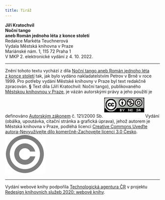 ```yaml
---
title: Tiráž
---
```


**Jiří Kratochvil    
Noční tango**  
**aneb Román jednoho léta z konce století**  
Redakce Markéta Teuchnerová  
Vydala Městská knihovna v Praze  
Mariánské nám. 1, 115 72 Praha 1  
V MKP 2. elektronické vydání z 4. 10. 2022.

***

Znění tohoto textu vychází z díla [Noční tango aneb Román jednoho léta z konce století](https://search.mlp.cz/cz/titul/nocni-tango-aneb-roman-jednoho-leta-z-konce-stoleti/2520641/#book-content) tak, jak bylo vydáno nakladatelstvím Petrov v Brně v roce 1999. Pro potřeby vydání Městské knihovny v Praze byl text redakčně zpracován.
**§**
Text díla (Jiří Kratochvil: Noční tango), publikovaného [Městskou knihovnou v Praze](https://www.mlp.cz/cz/), je vázán autorskými právy a jeho použití je definováno [Autorským zákonem](https://www.mkcr.cz/predpisy-zakonu-709.html) č. 121/2000 Sb.
[![image001.jpg](./resources/image001_fmt.png)](https://creativecommons.org/licenses/by-nc-sa/3.0/cz/)
Vydání (obálka, upoutávka, citační stránka a grafická úprava), jehož autorem je Městská knihovna v Praze, podléhá licenci [Creative Commons Uveďte autora-Nevyužívejte dílo komerčně-Zachovejte licenci 3.0 Česko](https://creativecommons.org/licenses/by-nc-sa/3.0/cz/).
![image002.jpg](./resources/image002_fmt.png)

***

Vydání webové knihy podpořila [Technologická agentura ČR](https://www.tacr.cz/) v projektu [Redesign knihovních služeb 2020: webové knihy](https://starfos.tacr.cz/cs/project/TL04000391).